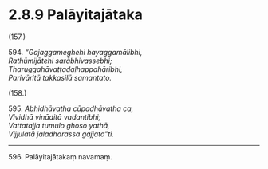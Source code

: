 

# 2.8.9 Palāyitajātaka




(157.)

594\. _“Gajaggameghehi hayaggamālibhi,_  
_Rathūmijātehi sarābhivassebhi;_  
_Tharuggahāvaṭṭadaḷhappahāribhi,_  
_Parivāritā takkasilā samantato._  


(158.)

595\. _Abhidhāvatha cūpadhāvatha ca,_  
_Vividhā vināditā vadantibhi;_  
_Vattatajja tumulo ghoso yathā,_  
_Vijjulatā jaladharassa gajjato”ti._  


---

596\. Palāyitajātakaṃ navamaṃ.





